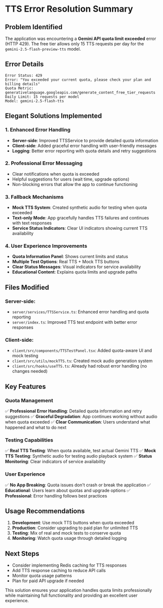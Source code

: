 # TTS Error Resolution Summary

## Problem Identified
The application was encountering a **Gemini API quota limit exceeded** error (HTTP 429). The free tier allows only 15 TTS requests per day for the `gemini-2.5-flash-preview-tts` model.

## Error Details
```
Error Status: 429
Error: "You exceeded your current quota, please check your plan and billing details"
Quota Metric: generativelanguage.googleapis.com/generate_content_free_tier_requests
Daily Limit: 15 requests per model
Model: gemini-2.5-flash-tts
```

## Elegant Solutions Implemented

### 1. Enhanced Error Handling
- **Server-side**: Improved TTSService to provide detailed quota information
- **Client-side**: Added graceful error handling with user-friendly messages
- **Logging**: Better error reporting with quota details and retry suggestions

### 2. Professional Error Messaging
- Clear notifications when quota is exceeded
- Helpful suggestions for users (wait time, upgrade options)
- Non-blocking errors that allow the app to continue functioning

### 3. Fallback Mechanisms
- **Mock TTS System**: Created synthetic audio for testing when quota exceeded
- **Text-only Mode**: App gracefully handles TTS failures and continues with text responses
- **Service Status Indicators**: Clear UI indicators showing current TTS availability

### 4. User Experience Improvements
- **Quota Information Panel**: Shows current limits and status
- **Multiple Test Options**: Real TTS + Mock TTS buttons
- **Clear Status Messages**: Visual indicators for service availability
- **Educational Content**: Explains quota limits and upgrade paths

## Files Modified

### Server-side:
- `server/services/TTSService.ts`: Enhanced error handling and quota reporting
- `server/index.ts`: Improved TTS test endpoint with better error responses

### Client-side:
- `client/src/components/TTSTestPanel.tsx`: Added quota-aware UI and mock testing
- `client/src/utils/mockTTS.ts`: Created mock audio generation system
- `client/src/hooks/useTTS.ts`: Already had robust error handling (no changes needed)

## Key Features

### Quota Management
✅ **Professional Error Handling**: Detailed quota information and retry suggestions
✅ **Graceful Degradation**: App continues working without audio when quota exceeded
✅ **Clear Communication**: Users understand what happened and what to do next

### Testing Capabilities
✅ **Real TTS Testing**: When quota available, test actual Gemini TTS
✅ **Mock TTS Testing**: Synthetic audio for testing audio playback system
✅ **Status Monitoring**: Clear indicators of service availability

### User Experience
✅ **No App Breaking**: Quota issues don't crash or break the application
✅ **Educational**: Users learn about quotas and upgrade options
✅ **Professional**: Error handling follows best practices

## Usage Recommendations

1. **Development**: Use mock TTS buttons when quota exceeded
2. **Production**: Consider upgrading to paid plan for unlimited TTS
3. **Testing**: Mix of real and mock tests to conserve quota
4. **Monitoring**: Watch quota usage through detailed logging

## Next Steps
- Consider implementing Redis caching for TTS responses
- Add TTS response caching to reduce API calls
- Monitor quota usage patterns
- Plan for paid API upgrade if needed

This solution ensures your application handles quota limits professionally while maintaining full functionality and providing an excellent user experience.
